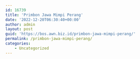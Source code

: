 ```yaml
---
id: 16739
title: 'Primbon Jawa Mimpi Perang'
date: '2022-12-20T06:30:40+00:00'
author: admin
layout: post
guid: 'https://bos.awn.biz.id/primbon-jawa-mimpi-perang/'
permalink: /primbon-jawa-mimpi-perang/
categories:
    - Uncategorized
---
```


